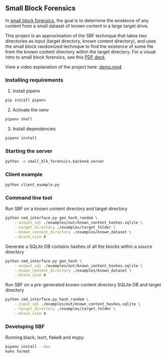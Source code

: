 ## Small Block Forensics

In [small block forensics](https://gist.github.com/atharvakale343/614a721b9ae429d1dce8ee14dd3bed52), the goal is to determine the existence of any content from  a small dataset of known content in a large target drive.

This project is an approximation of the SBF technique that takes two directories as input (target directory, known content directory), and uses the small block randomized technique to find the existence of some file from the known content directory within the target directory. For a visual intro to small block forensics, see this [PDF deck](./docs/intro-to-small-block-forensics.pdf).

View a video explanation of the project here: [demo.mp4](./docs/small-block-forensics-demo.mp4)

### Installing requirements

1. Install pipenv

```zsh
pip install pipenv
```

2. Activate the venv

```zsh
pipenv shell
```

3. Install dependencies

```zsh
pipenv install
```

### Starting the server

```zsh
python -m small_blk_forensics.backend.server
```

### Client example

```zsh
python client_example.py
```

### Command line tool

Run SBF on a known content directory and target directory

```zsh
python cmd_interface.py gen_hash_random \
    --output_sql ./examples/out/known_content_hashes.sqlite \
    --target_directory ./examples/target_folder \
    --known_content_directory ./examples/known_dataset \
    --block_size 4
```

Generate a SQLite DB contains hashes of all the blocks within a source directory

```zsh
python cmd_interface.py gen_hash \
    --output_sql ./examples/out/known_content_hashes.sqlite \
    --known_content_directory ./examples/known_dataset \
    --block_size 4
```


Run SBF on a pre-generated known content directory SQLite DB and target directory

```zsh
python cmd_interface.py hash_random \
    --input_sql ./examples/out/known_content_hashes.sqlite \
    --target_directory ./examples/target_folder \
    --block_size 4
```

### Developing SBF

Running black, isort, flake8 and mypy:

```zsh
pipenv install --dev
make format
```
